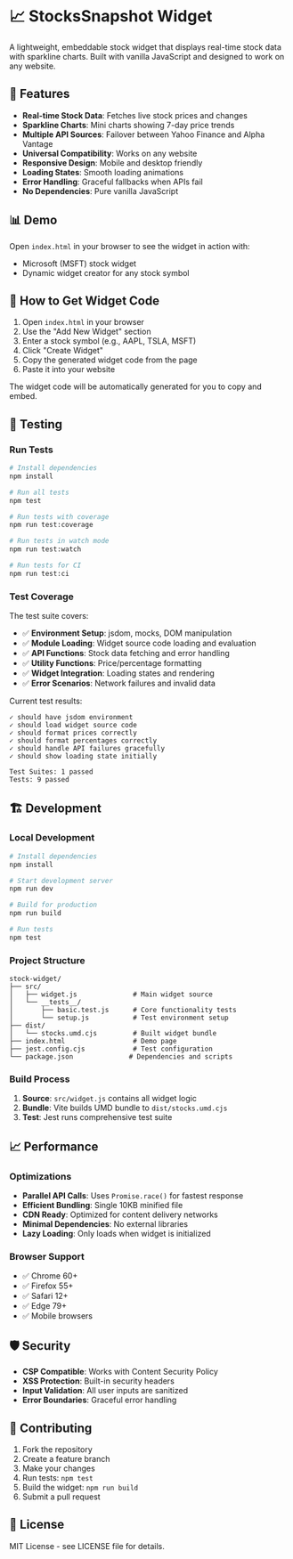 # 📈 StocksSnapshot Widget

A lightweight, embeddable stock widget that displays real-time stock data with sparkline charts. Built with vanilla JavaScript and designed to work on any website.

## 🚀 Features

- **Real-time Stock Data**: Fetches live stock prices and changes
- **Sparkline Charts**: Mini charts showing 7-day price trends
- **Multiple API Sources**: Failover between Yahoo Finance and Alpha Vantage
- **Universal Compatibility**: Works on any website
- **Responsive Design**: Mobile and desktop friendly
- **Loading States**: Smooth loading animations
- **Error Handling**: Graceful fallbacks when APIs fail
- **No Dependencies**: Pure vanilla JavaScript

## 📊 Demo

Open `index.html` in your browser to see the widget in action with:

- Microsoft (MSFT) stock widget
- Dynamic widget creator for any stock symbol

## 🚀 How to Get Widget Code

1. Open `index.html` in your browser
2. Use the "Add New Widget" section
3. Enter a stock symbol (e.g., AAPL, TSLA, MSFT)
4. Click "Create Widget"
5. Copy the generated widget code from the page
6. Paste it into your website

The widget code will be automatically generated for you to copy and embed.

## 🧪 Testing

### Run Tests

```bash
# Install dependencies
npm install

# Run all tests
npm test

# Run tests with coverage
npm run test:coverage

# Run tests in watch mode
npm run test:watch

# Run tests for CI
npm run test:ci
```

### Test Coverage

The test suite covers:

- ✅ **Environment Setup**: jsdom, mocks, DOM manipulation
- ✅ **Module Loading**: Widget source code loading and evaluation
- ✅ **API Functions**: Stock data fetching and error handling
- ✅ **Utility Functions**: Price/percentage formatting
- ✅ **Widget Integration**: Loading states and rendering
- ✅ **Error Scenarios**: Network failures and invalid data

Current test results:

```
✓ should have jsdom environment
✓ should load widget source code
✓ should format prices correctly
✓ should format percentages correctly
✓ should handle API failures gracefully
✓ should show loading state initially

Test Suites: 1 passed
Tests: 9 passed
```

## 🏗 Development

### Local Development

```bash
# Install dependencies
npm install

# Start development server
npm run dev

# Build for production
npm run build

# Run tests
npm test
```

### Project Structure

```
stock-widget/
├── src/
│   ├── widget.js              # Main widget source
│   └── __tests__/
│       ├── basic.test.js      # Core functionality tests
│       └── setup.js           # Test environment setup
├── dist/
│   └── stocks.umd.cjs         # Built widget bundle
├── index.html                 # Demo page
├── jest.config.cjs            # Test configuration
└── package.json              # Dependencies and scripts
```

### Build Process

1. **Source**: `src/widget.js` contains all widget logic
2. **Bundle**: Vite builds UMD bundle to `dist/stocks.umd.cjs`
3. **Test**: Jest runs comprehensive test suite

## 📈 Performance

### Optimizations

- **Parallel API Calls**: Uses `Promise.race()` for fastest response
- **Efficient Bundling**: Single 10KB minified file
- **CDN Ready**: Optimized for content delivery networks
- **Minimal Dependencies**: No external libraries
- **Lazy Loading**: Only loads when widget is initialized

### Browser Support

- ✅ Chrome 60+
- ✅ Firefox 55+
- ✅ Safari 12+
- ✅ Edge 79+
- ✅ Mobile browsers

## 🛡 Security

- **CSP Compatible**: Works with Content Security Policy
- **XSS Protection**: Built-in security headers
- **Input Validation**: All user inputs are sanitized
- **Error Boundaries**: Graceful error handling

## 🤝 Contributing

1. Fork the repository
2. Create a feature branch
3. Make your changes
4. Run tests: `npm test`
5. Build the widget: `npm run build`
6. Submit a pull request

## 📄 License

MIT License - see LICENSE file for details.
